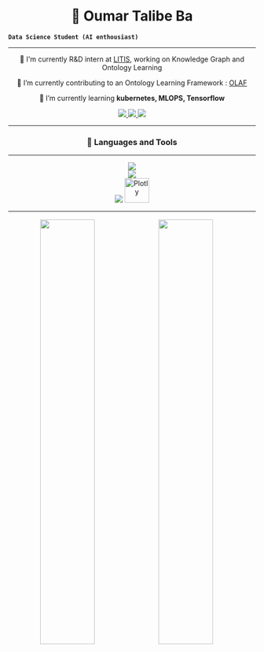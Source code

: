 <h1 align="center">🥷 Oumar Talibe Ba </h1>

**`Data Science Student (AI enthousiast)`** 

---


<div align="center">

 🏢 I'm currently R&D intern at [LITIS](https://www.litislab.fr/), working on Knowledge Graph and Ontology Learning
 
 🔭 I’m currently contributing to an Ontology  Learning Framework : [OLAF](https://github.com/wikit-ai/olaf)
 
 🌱 I’m currently learning **kubernetes, MLOPS, Tensorflow**



<div align="center"> 
  <a href="mailto:omarba2015@gmail.com@gmail.com">
    <img src="https://img.shields.io/badge/Gmail-333333?style=for-the-badge&logo=gmail&logoColor=red" />
  </a>
  <a href="https://www.linkedin.com/in/oumar-talibe-ba-68b430209/" target="_blank">
    <img src="https://img.shields.io/badge/LinkedIn-0077B5?style=for-the-badge&logo=linkedin&logoColor=white" target="_blank" />
  </a>
  <a href="https://ba-talibe.github.io" target="_blank">
     <img src="https://img.shields.io/badge/Portfolio-FF5722?style=for-the-badge&logo=todoist&logoColor=white" target="_blank" /> <!-- sqlite, safari, google-chrome are other good icon options -->
  </a>
</div>

<hr/>

### 🧰 Languages and Tools






<hr/>
<div align="center">
    <img src="https://skillicons.dev/icons?i=python,java,matlab,bash,tensorflow,scikitlearn,anaconda" /><br/>
    <img src="https://skillicons.dev/icons?i=mongo,express,react,nodejs,fastapi,flask,mysql,postgresql" /><br/> 
    <img src="https://skillicons.dev/icons?i=git,github,githubactions,gitlab,heroku,aws,docker" />
    <img alt="Plotly" width="50px"src="https://cdn.jsdelivr.net/gh/devicons/devicon@latest/icons/digitalocean/digitalocean-original.svg" />
</div>

<hr/>
<div>
    <img style="margin:2px" align="left" width="47%" src="https://github-readme-stats.vercel.app/api?username=ba-talibe&show_icons=true&theme=transparent"/>

<img style="margin:2px" align="left" width="47%" src="https://github-readme-stats.vercel.app/api/top-langs/?username=ba-talibe&layout=donut"/>
</div>


<!-- 
![Oumar's GitHub stats](https://github-readme-stats.vercel.app/api?username=ba-talibe&show_icons=true&theme=transparent)

[![Top Langs](https://github-readme-stats.vercel.app/api/top-langs/?username=ba-talibe&layout=donut)](https://github.com/ba-talibe) -->